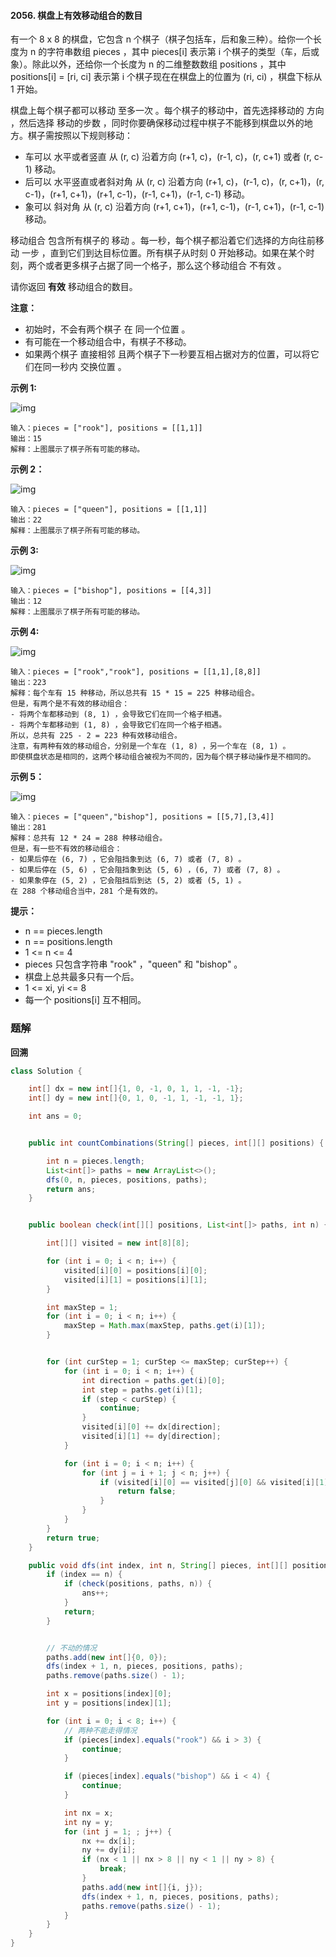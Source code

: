 #### 2056. 棋盘上有效移动组合的数目

有一个 8 x 8 的棋盘，它包含 n 个棋子（棋子包括车，后和象三种）。给你一个长度为 n 的字符串数组 pieces ，其中 pieces[i] 表示第 i 个棋子的类型（车，后或象）。除此以外，还给你一个长度为 n 的二维整数数组 positions ，其中 positions[i] = [ri, ci] 表示第 i 个棋子现在在棋盘上的位置为 (ri, ci) ，棋盘下标从 1 开始。

棋盘上每个棋子都可以移动 至多一次 。每个棋子的移动中，首先选择移动的 方向 ，然后选择 移动的步数 ，同时你要确保移动过程中棋子不能移到棋盘以外的地方。棋子需按照以下规则移动：

* 车可以 水平或者竖直 从 (r, c) 沿着方向 (r+1, c)，(r-1, c)，(r, c+1) 或者 (r, c-1) 移动。
* 后可以 水平竖直或者斜对角 从 (r, c) 沿着方向 (r+1, c)，(r-1, c)，(r, c+1)，(r, c-1)，(r+1, c+1)，(r+1, c-1)，(r-1, c+1)，(r-1, c-1) 移动。
* 象可以 斜对角 从 (r, c) 沿着方向 (r+1, c+1)，(r+1, c-1)，(r-1, c+1)，(r-1, c-1) 移动。

移动组合 包含所有棋子的 移动 。每一秒，每个棋子都沿着它们选择的方向往前移动 一步 ，直到它们到达目标位置。所有棋子从时刻 0 开始移动。如果在某个时刻，两个或者更多棋子占据了同一个格子，那么这个移动组合 不有效 。

请你返回 **有效** 移动组合的数目。

**注意：**

* 初始时，不会有两个棋子 在 同一个位置 。
* 有可能在一个移动组合中，有棋子不移动。
* 如果两个棋子 直接相邻 且两个棋子下一秒要互相占据对方的位置，可以将它们在同一秒内 交换位置 。

**示例 1:**

![img](http://gitlab.wsh-study.com/xp-study/LeeteCode/-/blob/master/回溯算法/images/棋盘上有效移动组合的数目/1.jpg)

```shell
输入：pieces = ["rook"], positions = [[1,1]]
输出：15
解释：上图展示了棋子所有可能的移动。
```

**示例 2：**

![img](http://gitlab.wsh-study.com/xp-study/LeeteCode/-/blob/master/回溯算法/images/棋盘上有效移动组合的数目/2.jpg)

```shell
输入：pieces = ["queen"], positions = [[1,1]]
输出：22
解释：上图展示了棋子所有可能的移动。
```

**示例 3:**

![img](http://gitlab.wsh-study.com/xp-study/LeeteCode/-/blob/master/回溯算法/images/棋盘上有效移动组合的数目/3.jpg)

```shell
输入：pieces = ["bishop"], positions = [[4,3]]
输出：12
解释：上图展示了棋子所有可能的移动。
```

**示例 4:**

![img](http://gitlab.wsh-study.com/xp-study/LeeteCode/-/blob/master/回溯算法/images/棋盘上有效移动组合的数目/4.jpg)

```shell
输入：pieces = ["rook","rook"], positions = [[1,1],[8,8]]
输出：223
解释：每个车有 15 种移动，所以总共有 15 * 15 = 225 种移动组合。
但是，有两个是不有效的移动组合：
- 将两个车都移动到 (8, 1) ，会导致它们在同一个格子相遇。
- 将两个车都移动到 (1, 8) ，会导致它们在同一个格子相遇。
所以，总共有 225 - 2 = 223 种有效移动组合。
注意，有两种有效的移动组合，分别是一个车在 (1, 8) ，另一个车在 (8, 1) 。
即使棋盘状态是相同的，这两个移动组合被视为不同的，因为每个棋子移动操作是不相同的。
```

**示例 5：**

![img](http://gitlab.wsh-study.com/xp-study/LeeteCode/-/blob/master/回溯算法/images/棋盘上有效移动组合的数目/5.jpg)

```shell
输入：pieces = ["queen","bishop"], positions = [[5,7],[3,4]]
输出：281
解释：总共有 12 * 24 = 288 种移动组合。
但是，有一些不有效的移动组合：
- 如果后停在 (6, 7) ，它会阻挡象到达 (6, 7) 或者 (7, 8) 。
- 如果后停在 (5, 6) ，它会阻挡象到达 (5, 6) ，(6, 7) 或者 (7, 8) 。
- 如果象停在 (5, 2) ，它会阻挡后到达 (5, 2) 或者 (5, 1) 。
在 288 个移动组合当中，281 个是有效的。
```

**提示：**

* n == pieces.length
* n == positions.length
* 1 <= n <= 4
* pieces 只包含字符串 "rook" ，"queen" 和 "bishop" 。
* 棋盘上总共最多只有一个后。
* 1 <= xi, yi <= 8
* 每一个 positions[i] 互不相同。

### 题解

**回溯**

```java
class Solution {

    int[] dx = new int[]{1, 0, -1, 0, 1, 1, -1, -1};
    int[] dy = new int[]{0, 1, 0, -1, 1, -1, -1, 1};

    int ans = 0;


    public int countCombinations(String[] pieces, int[][] positions) {

        int n = pieces.length;
        List<int[]> paths = new ArrayList<>();
        dfs(0, n, pieces, positions, paths);
        return ans;
    }


    public boolean check(int[][] positions, List<int[]> paths, int n) {

        int[][] visited = new int[8][8];

        for (int i = 0; i < n; i++) {
            visited[i][0] = positions[i][0];
            visited[i][1] = positions[i][1];
        }

        int maxStep = 1;
        for (int i = 0; i < n; i++) {
            maxStep = Math.max(maxStep, paths.get(i)[1]);
        }


        for (int curStep = 1; curStep <= maxStep; curStep++) {
            for (int i = 0; i < n; i++) {
                int direction = paths.get(i)[0];
                int step = paths.get(i)[1];
                if (step < curStep) {
                    continue;
                }
                visited[i][0] += dx[direction];
                visited[i][1] += dy[direction];
            }

            for (int i = 0; i < n; i++) {
                for (int j = i + 1; j < n; j++) {
                    if (visited[i][0] == visited[j][0] && visited[i][1] == visited[j][1]) {
                        return false;
                    }
                }
            }
        }
        return true;
    }

    public void dfs(int index, int n, String[] pieces, int[][] positions, List<int[]> paths) {
        if (index == n) {
            if (check(positions, paths, n)) {
                ans++;
            }
            return;
        }


        // 不动的情况
        paths.add(new int[]{0, 0});
        dfs(index + 1, n, pieces, positions, paths);
        paths.remove(paths.size() - 1);

        int x = positions[index][0];
        int y = positions[index][1];

        for (int i = 0; i < 8; i++) {
            // 两种不能走得情况
            if (pieces[index].equals("rook") && i > 3) {
                continue;
            }

            if (pieces[index].equals("bishop") && i < 4) {
                continue;
            }

            int nx = x;
            int ny = y;
            for (int j = 1; ; j++) {
                nx += dx[i];
                ny += dy[i];
                if (nx < 1 || nx > 8 || ny < 1 || ny > 8) {
                    break;
                }
                paths.add(new int[]{i, j});
                dfs(index + 1, n, pieces, positions, paths);
                paths.remove(paths.size() - 1);
            }
        }
    }
}
```

